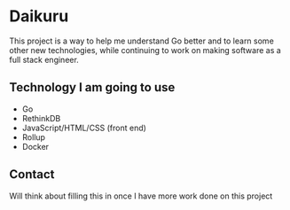 # Daikuru
This project is a way to help me understand Go better and to learn some other
new technologies, while continuing to work on making software as a full stack
engineer.

## Technology I am going to use
- Go
- RethinkDB
- JavaScript/HTML/CSS (front end)
- Rollup
- Docker

## Contact
Will think about filling this in once I have more work done on this project

